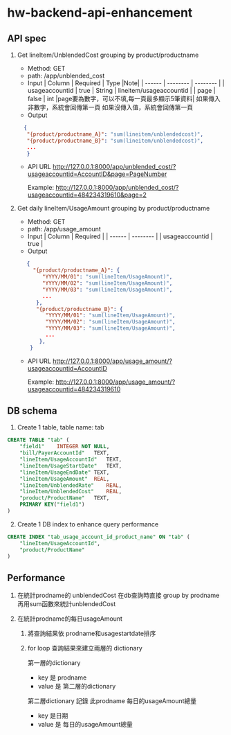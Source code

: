 # hw-backend-api-enhancement

## API spec
1. Get lineItem/UnblendedCost grouping by product/productname
   - Method:  GET
   - path:  /app/unblended_cost
   - Input
     | Column | Required | Type |Note|
     | ------ | -------- | -------- |
     | usageaccountid | true | String | lineitem/usageaccountid	|
     | page | false | int |page要為數字，可以不填,每一頁最多顯示5筆資料|
如果傳入非數字，系統會回傳第一頁
如果沒傳入值，系統會回傳第一頁 
    - Output 
     
     ```JSON
       {
        "{product/productname_A}": "sum(lineitem/unblendedcost)",
        "{product/productname_B}": "sum(lineitem/unblendedcost)",
        ...
        }
      ```

   - API URL
      http://127.0.0.1:8000/app/unblended_cost/?usageaccountid=AccountID&page=PageNumber
      
      Example:
      http://127.0.0.1:8000/app/unblended_cost/?usageaccountid=484234319610&page=2

2. Get daily lineItem/UsageAmount grouping by product/productname
   - Method: GET
   - path:  /app/usage_amount
   - Input
     | Column | Required |
     | ------ | -------- |
     | usageaccountid | true |
    - Output
    ```JSON
       {
         "{product/productname_A}": {
            "YYYY/MM/01": "sum(lineItem/UsageAmount)",
            "YYYY/MM/02": "sum(lineItem/UsageAmount)",
            "YYYY/MM/03": "sum(lineItem/UsageAmount)",
            ...
          },
          "{product/productname_B}": {
             "YYYY/MM/01": "sum(lineItem/UsageAmount)",
             "YYYY/MM/02": "sum(lineItem/UsageAmount)",
             "YYYY/MM/03": "sum(lineItem/UsageAmount)",
             ...
           },
        }
      ```
      
    - API URL
      http://127.0.0.1:8000/app/usage_amount/?usageaccountid=AccountID
      
      Example:
      http://127.0.0.1:8000/app/usage_amount/?usageaccountid=484234319610

## DB schema
1. Create 1 table, table name: tab
```sql
CREATE TABLE "tab" (
	"field1"	INTEGER NOT NULL,
	"bill/PayerAccountId"	TEXT,
	"lineItem/UsageAccountId"	TEXT,
	"lineItem/UsageStartDate"	TEXT,
	"lineItem/UsageEndDate"	TEXT,
	"lineItem/UsageAmount"	REAL,
	"lineItem/UnblendedRate"	REAL,
	"lineItem/UnblendedCost"	REAL,
	"product/ProductName"	TEXT,
	PRIMARY KEY("field1")
)
```
2. Create 1 DB index to enhance query performance
```sql
CREATE INDEX "tab_usage_account_id_product_name" ON "tab" (
	"lineItem/UsageAccountId",
	"product/ProductName"
)
```
## Performance
1. 在統計prodname的 unblendedCost
在db查詢時直接 group by  prodname 再用sum函數來統計unblendedCost

2. 在統計prodname的每日usageAmount
	1. 將查詢結果依 prodname和usagestartdate排序
	2. for loop 查詢結果來建立兩層的 dictionary
	
		第一層的dictionary 
		- key 是 prodname
		- value 是 第二層的dictionary
	
		第二層dictionary 記錄 此prodname 每日的usageAmount總量
		- key 是日期
		- value 是 每日的usageAmount總量
